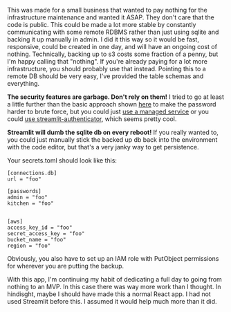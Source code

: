 This was made for a small business that wanted to pay nothing for the infrastructure maintenance and wanted it ASAP. They don't care that the code is public. This could be made a lot more stable by constantly communicating with some remote RDBMS rather than just using sqlite and backing it up manually in admin. I did it this way so it would be fast, responsive, could be created in one day, and will have an ongoing cost of nothing. Technically, backing up to s3 costs some fraction of a penny, but I'm happy calling that "nothing". If you're already paying for a lot more infrastructure, you should probably use that instead. Pointing this to a remote DB should be very easy, I've provided the table schemas and everything.

**The security features are garbage. Don't rely on them!** I tried to go at least a little further than the basic approach shown [here](https://docs.streamlit.io/knowledge-base/deploy/authentication-without-sso) to make the password harder to brute force, but you could just [use a managed service](https://docs.streamlit.io/develop/concepts/connections/authentication) or you could [use streamlit-authenticator](https://blog.streamlit.io/streamlit-authenticator-part-1-adding-an-authentication-component-to-your-app/), which seems pretty cool.

**Streamlit will dumb the sqlite db on every reboot!** If you really wanted to, you could just manually stick the backed up db back into the environment with the code editor, but that's a very janky way to get persistence.


Your secrets.toml should look like this:

```
[connections.db]
url = "foo"

[passwords]
admin = "foo"
kitchen = "foo"


[aws]
access_key_id = "foo"
secret_access_key = "foo"
bucket_name = "foo"
region = "foo"
``` 

Obviously, you also have to set up an IAM role with PutObject permissions for wherever you are putting the backup.

With this app, I'm continuing my habit of dedicating a full day to going from nothing to an MVP. In this case there was way more work than I thought. In hindisght, maybe I should have made this a normal React app. I had not used Streamlit before this. I assumed it would help much more than it did.